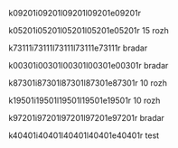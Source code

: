 k09201i09201l09201l09201e09201r

k05201i05201l05201l05201e05201r
15 rozh

k73111i73111l73111l73111e73111r
bradar

k00301i00301l00301l00301e00301r
bradar

k87301i87301l87301l87301e87301r
10 rozh

k19501i19501l19501l19501e19501r
10 rozh

k97201i97201l97201l97201e97201r
bradar

k40401i40401l40401l40401e40401r
test
